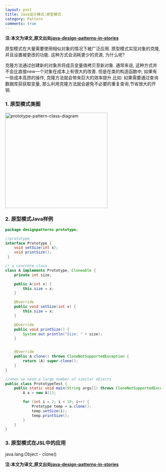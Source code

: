 ```yaml
---
layout: post
title: Java设计模式:原型模式
category: Pattern
comments: true
---
```

**注:本文为译文,原文出处[java-design-patterns-in-stories](http://www.programcreek.com/java-design-patterns-in-stories/)**

原型模式在大量需要使用相似对象的情况下被广泛应用. 原型模式实现对象的克隆,并且设置被更改的功能. 这种方式会消耗更少的资源, 为什么呢?

克隆方法通过创建新的对象并将成员变量值拷贝至新对象. 通常来说, 这种方式并不会比直接new一个对象在成本上有很大的改善. 但是在类的构造函数中, 如果有一些成本高昂的操作, 克隆方法就会带来巨大的效率提升.比如: 如果需要通过查询数据库获获取变量, 那么利用克隆方法就会避免不必要的重复查询,节省很大的开销.



### 1. 原型模式类图

<img src="http://www.programcreek.com/wp-content/uploads/2013/02/prototype-pattern-class-diagram.png" alt="prototype-pattern-class-diagram" width="331" height="309" class="alignleft size-full wp-image-7848">

### 2. 原型模式Java样例

``` java
package designpatterns.prototype;

//prototype
interface Prototype {
    void setSize(int x);
    void printSize();
 }

// a concrete class
class A implements Prototype, Cloneable {
    private int size;

    public A(int x) {
        this.size = x;
    }

    @Override
    public void setSize(int x) {
        this.size = x;
    }

    @Override
    public void printSize() {
        System.out.println("Size: " + size);
    }


    @Override
    public A clone() throws CloneNotSupportedException {
        return (A) super.clone();
    }
}

//when we need a large number of similar objects
public class PrototypeTest {
    public static void main(String args[]) throws CloneNotSupportedException {
        A a = new A(1);

        for (int i = 2; i < 10; i++) {
            Prototype temp = a.clone();
            temp.setSize(i);
            temp.printSize();
        }
    }
}
```

### 3. 原型模式在JSL中的应用

java.lang.Object - clone()

**注:本文为译文,原文出处[java-design-patterns-in-stories](http://www.programcreek.com/java-design-patterns-in-stories/)**
